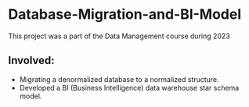 # Database-Migration-and-BI-Model

This project was a part of the Data Management course during 2023

## Involved:
- Migrating a denormalized database to a normalized structure. 
- Developed a BI (Business Intelligence) data warehouse star schema model.
